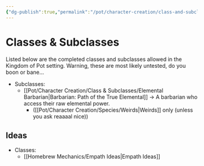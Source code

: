 ```yaml
---
{"dg-publish":true,"permalink":"/pot/character-creation/class-and-subclasses/class-and-subclass-index/"}
---
```



# Classes & Subclasses
Listed below are the completed classes and subclasses allowed in the Kingdom of Pot setting. Warning, these are most likely untested, do you boon or bane...
- Subclasses:
	- [[Pot/Character Creation/Class & Subclasses/Elemental Barbarian\|Barbarian: Path of the True Elemental]] -> A barbarian who access their raw elemental power.
		- ([[Pot/Character Creation/Species/Weirds\|Weirds]] only (unless you ask reaaaal nice))

## Ideas
- Classes:
	- [[Homebrew Mechanics/Empath Ideas\|Empath Ideas]]